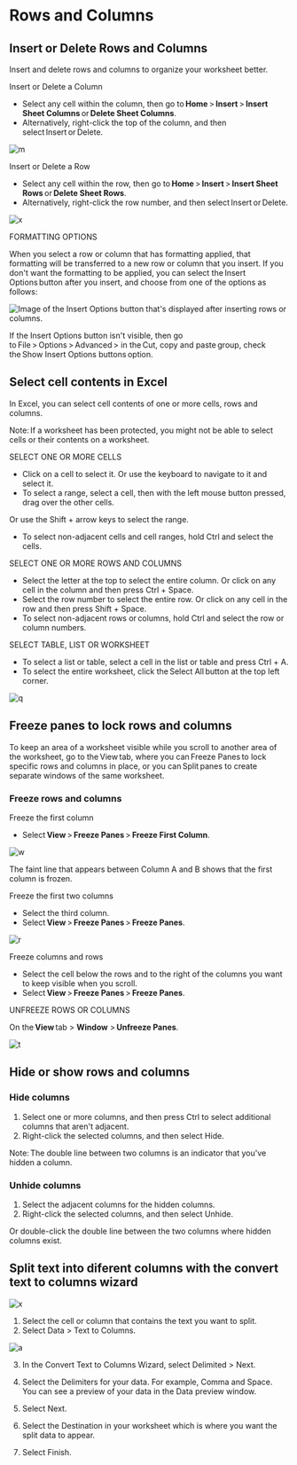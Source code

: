# Rows and Columns

## Insert or Delete Rows and Columns

Insert and delete rows and columns to organize your worksheet better.

Insert or Delete a Column

- Select any cell within the column, then go to **Home** > **Insert** > **Insert Sheet Columns** or **Delete Sheet Columns**.
- Alternatively, right-click the top of the column, and then select Insert or Delete.

![m](https://lh7-us.googleusercontent.com/YJPKXUeTyjpzOtOtEFjX7r21ua6qQ9IDFPN7qPAuiYBZMJ1OYQ5H7J5HncOcqfRTrnLJecEvvAaaANzU-BaZ2kJPwQffENPTld4xKkZwnLC1p-R2mReH5mfSDUi8tKEsiKkMf4ZO9alyA9ZK_5rltWs)

Insert or Delete a Row

- Select any cell within the row, then go to **Home** > **Insert** > **Insert Sheet Rows** or **Delete Sheet Rows**.
- Alternatively, right-click the row number, and then select Insert or Delete.

![x](https://lh7-us.googleusercontent.com/1sSBbWpuXtn3mDrvMlg8E7kLCTzWzmN6TMpaK2b1kpJBfUchl6uubnoPdXDqZmXh47a7tNR4cj3xQBC2i7VRdFGgFANRhGzyLLXtalcegZdjybSE9cmJ_sIbVCwSvrBTiJut1CKFn56fsQTjfynd78A)

FORMATTING OPTIONS

When you select a row or column that has formatting applied, that formatting will be transferred to a new row or column that you insert. If you don't want the formatting to be applied, you can select the Insert Options button after you insert, and choose from one of the options as follows:

![Image of the Insert Options button that's displayed after inserting rows or columns.](https://lh7-us.googleusercontent.com/5uAXXkW8t8t78LXKi_fQPSSIXVjgNKDMm6V98fsH_VtWxNd_dS1Pa4jtXMN0i4w7s4tjkl8PFM-7ua5URUQ6WhnjIienoFo4PzfJcigkgFvgH-ks4bO1n1bLK5psxqUVaoQPCVxdnaGzK7p5YyLBtYA)

If the Insert Options button isn't visible, then go to File > Options > Advanced > in the Cut, copy and paste group, check the Show Insert Options buttons option.

## Select cell contents in Excel

In Excel, you can select cell contents of one or more cells, rows and columns.

Note: If a worksheet has been protected, you might not be able to select cells or their contents on a worksheet.

SELECT ONE OR MORE CELLS

- Click on a cell to select it. Or use the keyboard to navigate to it and select it.
- To select a range, select a cell, then with the left mouse button pressed, drag over the other cells.

Or use the Shift + arrow keys to select the range.

- To select non-adjacent cells and cell ranges, hold Ctrl and select the cells.

SELECT ONE OR MORE ROWS AND COLUMNS

- Select the letter at the top to select the entire column. Or click on any cell in the column and then press Ctrl + Space.
- Select the row number to select the entire row. Or click on any cell in the row and then press Shift + Space.
- To select non-adjacent rows or columns, hold Ctrl and select the row or column numbers.

SELECT TABLE, LIST OR WORKSHEET

- To select a list or table, select a cell in the list or table and press Ctrl + A.
- To select the entire worksheet, click the Select All button at the top left corner.

![q](https://lh7-us.googleusercontent.com/ak2RWDcSH8fVrcPLqnIpUJI1EU9rsx8Kms5hNgFokSaQQhNkb-tkjbYxDXcl9SSe68GprnqFlFd5c38ndlpCf8LRMCisEZazP2lYcOCnv1SQJM6rM7cJoj6H-jpNzpU2w9mjKFr-fUCzziKTty_AZ0E)

## Freeze panes to lock rows and columns

To keep an area of a worksheet visible while you scroll to another area of the worksheet, go to the View tab, where you can Freeze Panes to lock specific rows and columns in place, or you can Split panes to create separate windows of the same worksheet.

### Freeze rows and columns

Freeze the first column

- Select **View** > **Freeze Panes** > **Freeze First Column**.

![w](https://lh7-us.googleusercontent.com/C2MnlfRXHjWhfzsFGGAeDVvLwsb7j4aR_ZM-t8SpUiorYMzhxaRm-GqCciD_oVNJT-UCwq3IMc_PyILuzyiBUMKtRu06fC9MZr_ZqjTuPP8P_2RviTdSBnvMpxbu9l7pvz0s1zw2Ex9z_V2PTqmnzh0)

The faint line that appears between Column A and B shows that the first column is frozen.

Freeze the first two columns

- Select the third column.
- Select **View** > **Freeze Panes** > **Freeze Panes**.

![r](https://lh7-us.googleusercontent.com/-YbBdfHFb3162GevtUSkn6zKefAc5aSVSa536ndFK8_Jc2RE-1IvgBNXNavg9R2L5c5hzs3HVf88Va1A08-IjxEO77KK8dk517JYGUnSB-zyyCVjwSmVCVfSDbNsmMEjHSU973GJVuG8gDhV7WsCXN8)

Freeze columns and rows

- Select the cell below the rows and to the right of the columns you want to keep visible when you scroll.
- Select **View** > **Freeze Panes** > **Freeze Panes**.

UNFREEZE ROWS OR COLUMNS

On the **View** tab > **Window** > **Unfreeze Panes**.

![t](https://lh7-us.googleusercontent.com/Z4d3hD7NDTUl-pnbJIGL-2nWZaa1ScxnpQukyTQ5nt6ja9ZKUgDaPUIhN_D2g-QtUphudyWD0GLMFpccoGTtvLJn3jQJhCvW4_mFN7wzCCMDd3UT7rNgIUeaA-WGwwGCVXs6dts_2HTeHEI2WAM4b9A)

## Hide or show rows and columns

### Hide columns

1. Select one or more columns, and then press Ctrl to select additional columns that aren't adjacent.
2. Right-click the selected columns, and then select Hide.

Note: The double line between two columns is an indicator that you've hidden a column.

### Unhide columns

1. Select the adjacent columns for the hidden columns.
2. Right-click the selected columns, and then select Unhide.

Or double-click the double line between the two columns where hidden columns exist.

## Split text into diferent columns with the convert text to columns wizard

![x](https://lh7-us.googleusercontent.com/jA4e6wjUUx5kojw_m5H861byfWQ_v0OWRpURQVIbNP7MMZnYZHOE6Sap4c4WwXitJ6C0RehbHLkGgghBNSHe0ikheu8BeBbtm7ZNAMNK7q73elQlHhsG3VYmssEjTF3ZesUagj8-gfGH6qb6AFqf-20)

1. Select the cell or column that contains the text you want to split.
2. Select Data > Text to Columns.

![a](https://lh7-us.googleusercontent.com/NoLV9qdnR7ZYKCAC1ZMfroRL2l_v2helo4M-ylBukvIiOA9z9yKa3KftqDYw9iPm1hHuLrDEFnz0l-j6umaecFcFg4Zn8ZqJqBwRJ12QtRJ-8zGKIeE5sRHpifx-hBOMBewiIbl8DD1wQEqwuF_RbwA)

3. In the Convert Text to Columns Wizard, select Delimited > Next.
4. Select the Delimiters for your data. For example, Comma and Space. You can see a preview of your data in the Data preview window.

5. Select Next.

6. Select the Destination in your worksheet which is where you want the split data to appear.

7. Select Finish.
